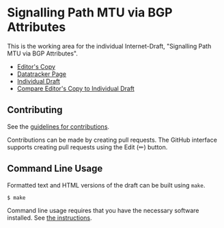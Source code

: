 # Signalling Path MTU via BGP Attributes

This is the working area for the individual Internet-Draft, "Signalling Path MTU via BGP Attributes".

* [Editor's Copy](https://TheEnbyperor.github.io/draft-blahaj-idr-bgp-mtu/#go.draft-blahaj-idr-bgp-mtu.html)
* [Datatracker Page](https://datatracker.ietf.org/doc/draft-blahaj-idr-bgp-mtu)
* [Individual Draft](https://datatracker.ietf.org/doc/html/draft-blahaj-idr-bgp-mtu)
* [Compare Editor's Copy to Individual Draft](https://TheEnbyperor.github.io/draft-blahaj-idr-bgp-mtu/#go.draft-blahaj-idr-bgp-mtu.diff)


## Contributing

See the
[guidelines for contributions](https://github.com/TheEnbyperor/draft-blahaj-idr-bgp-mtu/blob/root/CONTRIBUTING.md).

Contributions can be made by creating pull requests.
The GitHub interface supports creating pull requests using the Edit (✏) button.


## Command Line Usage

Formatted text and HTML versions of the draft can be built using `make`.

```sh
$ make
```

Command line usage requires that you have the necessary software installed.  See
[the instructions](https://github.com/martinthomson/i-d-template/blob/main/doc/SETUP.md).

